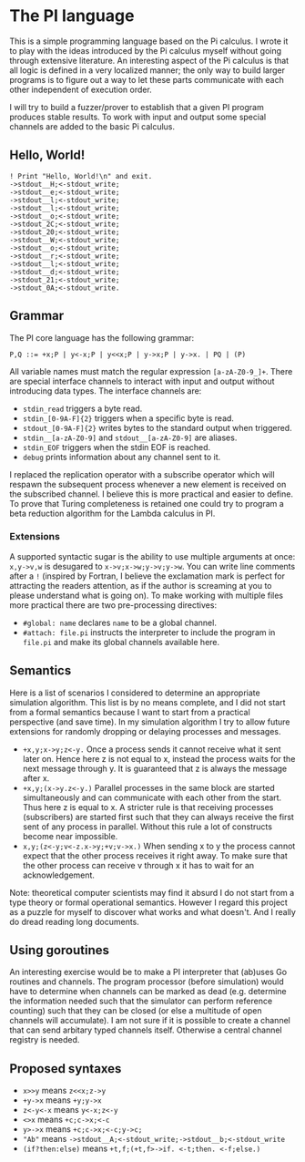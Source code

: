The PI language
===============
This is a simple programming language based on the Pi calculus. I wrote it to 
play with the ideas introduced by the Pi calculus myself without going through 
extensive literature. An interesting aspect of the Pi calculus is that all
logic is defined in a very localized manner; the only way to build larger 
programs is to figure out a way to let these parts communicate with each other 
independent of execution order.

I will try to build a fuzzer/prover to establish that a given PI program 
produces stable results. To work with input and output some special channels are 
added to the basic Pi calculus.

Hello, World!
-------------
```
! Print "Hello, World!\n" and exit.
->stdout__H;<-stdout_write;
->stdout__e;<-stdout_write;
->stdout__l;<-stdout_write;
->stdout__l;<-stdout_write;
->stdout__o;<-stdout_write;
->stdout_2C;<-stdout_write;
->stdout_20;<-stdout_write;
->stdout__W;<-stdout_write;
->stdout__o;<-stdout_write;
->stdout__r;<-stdout_write;
->stdout__l;<-stdout_write;
->stdout__d;<-stdout_write;
->stdout_21;<-stdout_write;
->stdout_0A;<-stdout_write.
```

Grammar
-------
The PI core language has the following grammar:

```
P,Q ::= +x;P | y<-x;P | y<<x;P | y->x;P | y->x. | PQ | (P)
```

All variable names must match the regular expression `[a-zA-Z0-9_]+`. There are
special interface channels to interact with input and output without introducing
data types. The interface channels are:
- `stdin_read` triggers a byte read.
- `stdin_[0-9A-F]{2}` triggers when a specific byte is read.
- `stdout_[0-9A-F]{2}` writes bytes to the standard output when triggered.
- `stdin__[a-zA-Z0-9]` and `stdout__[a-zA-Z0-9]` are aliases.
- `stdin_EOF` triggers when the stdin EOF is reached.
- `debug` prints information about any channel sent to it.

I replaced the replication operator with a subscribe operator which will respawn
the subsequent process whenever a new element is received on the subscribed
channel. I believe this is more practical and easier to define. To prove that
Turing completeness is retained one could try to program a beta reduction
algorithm for the Lambda calculus in PI.

### Extensions
A supported syntactic sugar is the ability to use multiple arguments at once:
`x,y->v,w` is desugared to `x->v;x->w;y->v;y->w`. You can write line comments
after a `!` (inspired by Fortran, I believe the exclamation mark is perfect for
attracting the readers attention, as if the author is screaming at you to please
understand what is going on). To make working with multiple files more practical
there are two pre-processing directives:
- `#global: name` declares `name` to be a global channel.
- `#attach: file.pi` instructs the interpreter to include the program in
  `file.pi` and make its global channels available here.

Semantics
---------
Here is a list of scenarios I considered to determine an appropriate simulation
algorithm. This list is by no means complete, and I did not start from a formal
semantics because I want to start from a practical perspective (and save time).
In my simulation algorithm I try to allow future extensions for randomly
dropping or delaying processes and messages.

- `+x,y;x->y;z<-y.` Once a process sends it cannot receive what it sent later
  on. Hence here z is not equal to x, instead the process waits for the next
  message through y. It is guaranteed that z is always the message after x.
- `+x,y;(x->y.z<-y.)` Parallel processes in the same block are started
  simultaneously and can communicate with each other from the start. Thus here
  z is equal to x. A stricter rule is that receiving processes (subscribers) are
  started first such that they can always receive the first sent of any process
  in parallel. Without this rule a lot of constructs become near impossible.
- `x,y;(z<-y;v<-z.x->y;+v;v->x.)` When sending x to y the process cannot expect
  that the other process receives it right away. To make sure that the other
  process can receive v through x it has to wait for an acknowledgement.

Note: theoretical computer scientists may find it absurd I do not start from a
type theory or formal operational semantics. However I regard this project as a
puzzle for myself to discover what works and what doesn't. And I really do
dread reading long documents.

Using goroutines
----------------
An interesting exercise would be to make a PI interpreter that (ab)uses Go
routines and channels. The program processor (before simulation) would have to
determine when channels can be marked as dead (e.g. determine the information
needed such that the simulator can perform reference counting) such that they
can be closed (or else a multitude of open channels will accumulate). I am not
sure if it is possible to create a channel that can send arbitary typed channels
itself. Otherwise a central channel registry is needed.

Proposed syntaxes
-----------------
- `x>>y` means `z<<x;z->y`
- `+y->x` means `+y;y->x`
- `z<-y<-x` means `y<-x;z<-y`
- `<>x` means `+c;c->x;<-c`
- `y>->x` means `+c;c->x;<-c;y->c;`
- `"Ab"` means `->stdout__A;<-stdout_write;->stdout__b;<-stdout_write`
- `(if?then:else)` means `+t,f;(+t,f>->if. <-t;then. <-f;else.)`
